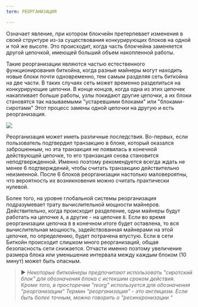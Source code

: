 ```yaml
---
term: РЕОРГАНИЗАЦИЯ

---
```

Означает явление, при котором блокчейн претерпевает изменения в своей структуре из-за существования конкурирующих блоков на одной и той же высоте. Это происходит, когда часть блокчейна заменяется другой цепочкой, имеющей больший объем накопленной работы.

Такие реорганизации являются частью естественного функционирования биткойна, когда разные майнеры могут находить новые блоки почти одновременно, тем самым разделяя сеть биткойна на две части. В таких случаях сеть может временно разделиться на конкурирующие цепочки. В конце концов, когда одна из этих цепочек накапливает больше работы, узлы покидают другие цепочки, а их блоки становятся так называемыми "устаревшими блоками" или "блоками-сиротами" Этот процесс замены одной цепочки на другую и есть реорганизация.

![](../../dictionnaire/assets/9.webp)

Реорганизация может иметь различные последствия. Во-первых, если пользователь подтвердил транзакцию в блоке, который оказался заброшенным, но эта транзакция не появилась в конечной действующей цепочке, то его транзакция снова становится неподтвержденной. Именно поэтому рекомендуется всегда ждать не менее 6 подтверждений, чтобы считать транзакцию действительно неизменной. После 6 блоков реорганизации настолько маловероятны, что вероятность их возникновения можно считать практически нулевой.

Более того, на уровне глобальной системы реорганизация подразумевает трату вычислительной мощности майнеров. Действительно, когда происходит разделение, одни майнеры будут работать на цепочке `A`, а другие - на цепочке `B`. Если во время реорганизации цепочка `B` в конечном итоге будет оставлена, то вся вычислительная мощность, задействованная майнерами на этой цепочке, по определению, будет потрачена впустую. Если в сети Биткойн происходит слишком много реорганизаций, общая безопасность сети снижается. Отчасти именно поэтому увеличение размера блока или уменьшение интервала между каждым блоком (10 минут) может быть опасным.

> ► *Некоторые биткойнеры предпочитают использовать "сиротский блок" для обозначения блока с истекшим сроком действия. Кроме того, в просторечии "reorg" используется для обозначения "реорганизации" Термин "реорганизация" - это англицизм. Если быть более точным, можно говорить о "ресинхронизации "*